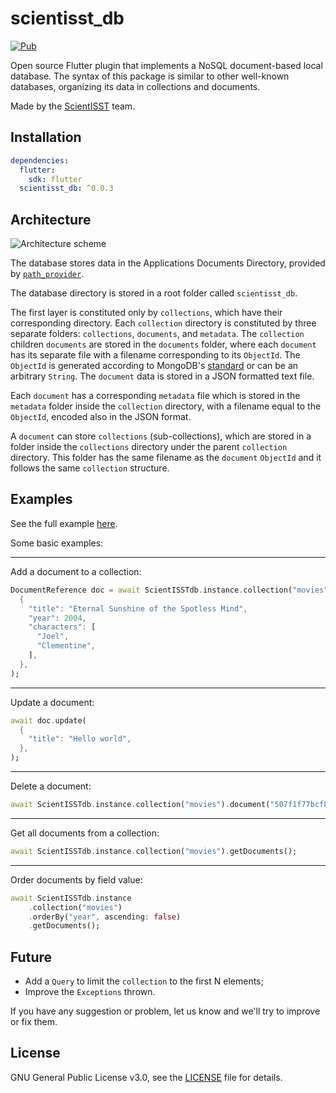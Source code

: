 # scientisst_db

[![Pub](https://img.shields.io/pub/v/scientisst_db.svg)](https://pub.dev/packages/scientisst_db)

Open source Flutter plugin that implements a NoSQL document-based local database.
The syntax of this package is similar to other well-known databases, organizing its data in collections and documents.

Made by the [ScientISST](https://scientisst.com) team.

## Installation

```yaml
dependencies:
  flutter:
    sdk: flutter
  scientisst_db: ^0.0.3
```

## Architecture

![Architecture scheme](https://raw.githubusercontent.com/scientisst/scientisst_db/master/doc/scientisst_db_scheme.png)

The database stores data in the Applications Documents Directory, provided by [`path_provider`](https://pub.dev/packages/path_provider).

The database directory is stored in a root folder called `scientisst_db`.

The first layer is constituted only by `collections`, which have their corresponding directory. Each `collection` directory is constituted by three separate folders: `collections`, `documents`, and `metadata`. The `collection` children `documents` are stored in the `documents` folder, where each `document` has its separate file with a filename corresponding to its `ObjectId`. The `ObjectId` is generated according to MongoDB's [standard](https://docs.mongodb.com/manual/reference/method/ObjectId/) or can be an arbitrary `String`. The `document` data is stored in a JSON formatted text file.

Each `document` has a corresponding `metadata` file which is stored in the `metadata` folder inside the `collection` directory, with a filename equal to the `ObjectId`, encoded also in the JSON format.

A `document` can store `collections` (sub-collections), which are stored in a folder inside the `collections` directory under the parent `collection` directory. This folder has the same filename as the `document` `ObjectId` and it follows the same `collection` structure.

## Examples

See the full example [here](https://github.com/scientisst/scientisst_db/blob/master/example/example.dart).

Some basic examples:

---

Add a document to a collection:

```dart
DocumentReference doc = await ScientISSTdb.instance.collection("movies").add(
  {
    "title": "Eternal Sunshine of the Spotless Mind",
    "year": 2004,
    "characters": [
      "Joel",
      "Clementine",
    ],
  },
);
```

---

Update a document:

```dart
await doc.update(
  {
    "title": "Hello world",
  },
);
```

---

Delete a document:

```dart
await ScientISSTdb.instance.collection("movies").document("507f1f77bcf86cd7994ca120").delete();
```

---

Get all documents from a collection:

```dart
await ScientISSTdb.instance.collection("movies").getDocuments();
```

---

Order documents by field value:

```dart
await ScientISSTdb.instance
    .collection("movies")
    .orderBy("year", ascending: false)
    .getDocuments();
```

## Future

- Add a `Query` to limit the `collection` to the first N elements;
- Improve the `Exceptions` thrown.

If you have any suggestion or problem, let us know and we'll try to improve or fix them.

## License

GNU General Public License v3.0, see the [LICENSE](https://github.com/scientisst/scientisst_db/tree/master/LICENSE) file for details.
